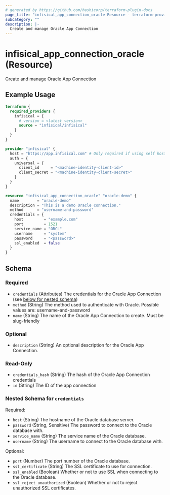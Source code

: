 ```yaml
---
# generated by https://github.com/hashicorp/terraform-plugin-docs
page_title: "infisical_app_connection_oracle Resource - terraform-provider-infisical"
subcategory: ""
description: |-
  Create and manage Oracle App Connection
---
```


# infisical_app_connection_oracle (Resource)

Create and manage Oracle App Connection

## Example Usage

```terraform
terraform {
  required_providers {
    infisical = {
      # version = <latest version>
      source = "infisical/infisical"
    }
  }
}

provider "infisical" {
  host = "https://app.infisical.com" # Only required if using self hosted instance of Infisical, default is https://app.infisical.com
  auth = {
    universal = {
      client_id     = "<machine-identity-client-id>"
      client_secret = "<machine-identity-client-secret>"
    }
  }
}

resource "infisical_app_connection_oracle" "oracle-demo" {
  name        = "oracle-demo"
  description = "This is a demo Oracle connection."
  method      = "username-and-password"
  credentials = {
    host         = "example.com"
    port         = 1521
    service_name = "ORCL"
    username     = "system"
    password     = "<password>"
    ssl_enabled  = false
  }
}
```

<!-- schema generated by tfplugindocs -->
## Schema

### Required

- `credentials` (Attributes) The credentials for the Oracle App Connection (see [below for nested schema](#nestedatt--credentials))
- `method` (String) The method used to authenticate with Oracle. Possible values are: username-and-password
- `name` (String) The name of the Oracle App Connection to create. Must be slug-friendly

### Optional

- `description` (String) An optional description for the Oracle App Connection.

### Read-Only

- `credentials_hash` (String) The hash of the Oracle App Connection credentials
- `id` (String) The ID of the app connection

<a id="nestedatt--credentials"></a>
### Nested Schema for `credentials`

Required:

- `host` (String) The hostname of the Oracle database server.
- `password` (String, Sensitive) The password to connect to the Oracle database with.
- `service_name` (String) The service name of the Oracle database.
- `username` (String) The username to connect to the Oracle database with.

Optional:

- `port` (Number) The port number of the Oracle database.
- `ssl_certificate` (String) The SSL certificate to use for connection.
- `ssl_enabled` (Boolean) Whether or not to use SSL when connecting to the Oracle database.
- `ssl_reject_unauthorized` (Boolean) Whether or not to reject unauthorized SSL certificates.
